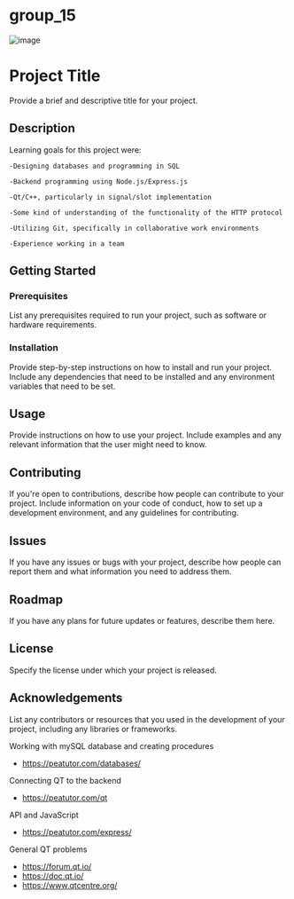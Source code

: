 # group_15

![image](https://user-images.githubusercontent.com/78476744/233318810-29c73b87-1d22-4804-b861-3252c321e309.png)

# Project Title

Provide a brief and descriptive title for your project.

## Description

Learning goals for this project were:

    -Designing databases and programming in SQL

    -Backend programming using Node.js/Express.js

    -Qt/C++, particularly in signal/slot implementation

    -Some kind of understanding of the functionality of the HTTP protocol

    -Utilizing Git, specifically in collaborative work environments

    -Experience working in a team

## Getting Started

### Prerequisites

List any prerequisites required to run your project, such as software or hardware requirements.

### Installation

Provide step-by-step instructions on how to install and run your project. Include any dependencies that need to be installed and any environment variables that need to be set.

## Usage

Provide instructions on how to use your project. Include examples and any relevant information that the user might need to know.

## Contributing

If you're open to contributions, describe how people can contribute to your project. Include information on your code of conduct, how to set up a development environment, and any guidelines for contributing.

## Issues

If you have any issues or bugs with your project, describe how people can report them and what information you need to address them.

## Roadmap

If you have any plans for future updates or features, describe them here.

## License

Specify the license under which your project is released.

## Acknowledgements

List any contributors or resources that you used in the development of your project, including any libraries or frameworks.


Working with mySQL database and creating procedures
- https://peatutor.com/databases/

Connecting QT to the backend
- https://peatutor.com/qt

API and JavaScript
- https://peatutor.com/express/

General QT problems
- https://forum.qt.io/
- https://doc.qt.io/
- https://www.qtcentre.org/
